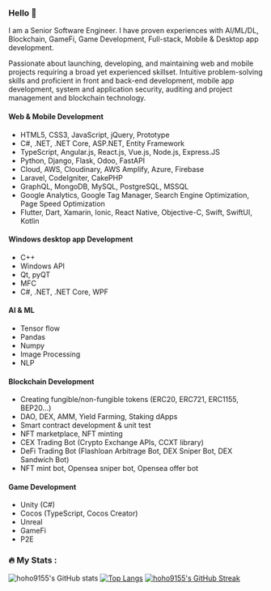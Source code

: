 ### Hello 👋

I am a Senior Software Engineer.
I have proven experiences with AI/ML/DL, Blockchain, GameFi, Game Development, Full-stack, Mobile & Desktop app development.

Passionate about launching, developing, and maintaining web and mobile projects requiring a
broad yet experienced skillset. Intuitive problem-solving skills and proficient in front and
back-end development, mobile app development, system and application security, auditing
and project management and blockchain technology.

#### Web & Mobile Development
- HTML5, CSS3, JavaScript, jQuery, Prototype
- C#, .NET, .NET Core, ASP.NET, Entity Framework
- TypeScript, Angular.js, React.js, Vue.js, Node.js, Express.JS
- Python, Django, Flask, Odoo, FastAPI
- Cloud, AWS, Cloudinary, AWS Amplify, Azure, Firebase
- Laravel, CodeIgniter, CakePHP
- GraphQL, MongoDB, MySQL, PostgreSQL, MSSQL
- Google Analytics, Google Tag Manager, Search Engine Optimization, Page Speed Optimization
- Flutter, Dart, Xamarin, Ionic, React Native, Objective-C, Swift, SwiftUI, Kotlin

#### Windows desktop app Development
- C++
- Windows API
- Qt, pyQT
- MFC
- C#, .NET, .NET Core, WPF

#### AI & ML
- Tensor flow
- Pandas
- Numpy
- Image Processing
- NLP

#### Blockchain Development
- Creating fungible/non-fungible tokens (ERC20, ERC721, ERC1155, BEP20...)
- DAO, DEX, AMM, Yield Farming, Staking dApps
- Smart contract development & unit test
- NFT marketplace, NFT minting
- CEX Trading Bot (Crypto Exchange APIs, CCXT library)
- DeFi Trading Bot (Flashloan Arbitrage Bot, DEX Sniper Bot, DEX Sandwich Bot) 
- NFT mint bot, Opensea sniper bot, Opensea offer bot

#### Game Development
- Unity (C#)
- Cocos (TypeScript, Cocos Creator)
- Unreal
- GameFi
- P2E

### :fire: My Stats :
![hoho9155's GitHub stats](https://github-readme-stats.vercel.app/api?username=hoho9155&show_icons=true&theme=radical)
 [![Top Langs](https://github-readme-stats.vercel.app/api/top-langs/?username=hoho9155&layout=compact&theme=vision-friendly-dark)](https://github.com/hoho9155/github-readme-stats)
  [![hoho9155's GitHub Streak](http://github-readme-streak-stats.herokuapp.com?user=hoho9155&theme=dark&background=000000)](https://git.io/streak-stats)
